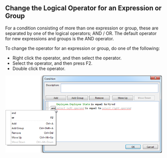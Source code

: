 ## Change the Logical Operator for an Expression or Group

For a condition consisting of more than one expression or group, these are separated by one of the logical operators; AND / OR. The default operator for new expressions and groups is the AND operator.

To change the operator for an expression or group, do one of the following:

*   Right click the operator, and then select the operator.
*   Select the operator, and then press F2\.
*   Double click the operator.

![ID672AB933018840B8.png](media/ID672AB933018840B8.png)
